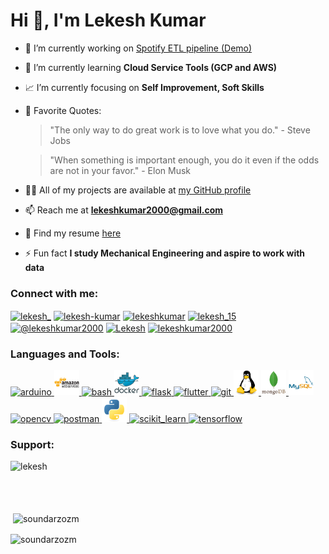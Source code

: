 <h1 align="left">Hi 👋, I'm Lekesh Kumar</h1>

- 🔭 I’m currently working on [Spotify ETL pipeline (Demo)](https://github.com/lekesh/SpotifyDemo)

- 🌱 I’m currently learning **Cloud Service Tools (GCP and AWS)**

- 📈 I’m currently focusing on **Self Improvement, Soft Skills**

- 💬 Favorite Quotes:

   > "The only way to do great work is to love what you do." - Steve Jobs

   > "When something is important enough, you do it even if the odds are not in your favor." - Elon Musk


- 👨‍💻 All of my projects are available at [my GitHub profile](https://github.com/lekesh)

- 📫 Reach me at **lekeshkumar2000@gmail.com**

- 📄 Find my resume [here](https://www.canva.com/design/DAEnJE5vx94/iGGwoMatXwGusWKOglPF3w/view?utm_content=DAEnJE5vx94&utm_campaign=designshare&utm_medium=link&utm_source=sharebutton)

- ⚡ Fun fact **I study Mechanical Engineering and aspire to work with data**

<h3 align="left">Connect with me:</h3>
<p align="left">
<a href="https://twitter.com/lekesh_" target="blank"><img align="center" src="https://raw.githubusercontent.com/rahuldkjain/github-profile-readme-generator/master/src/images/icons/Social/twitter.svg" alt="lekesh_" height="30" width="40" /></a>
<a href="https://linkedin.com/in/lekeshkumar" target="blank"><img align="center" src="https://raw.githubusercontent.com/rahuldkjain/github-profile-readme-generator/master/src/images/icons/Social/linked-in-alt.svg" alt="lekesh-kumar" height="30" width="40" /></a>
<a href="https://www.kaggle.com/lekeshkumar" target="blank"><img align="center" src="https://raw.githubusercontent.com/rahuldkjain/github-profile-readme-generator/master/src/images/icons/Social/kaggle.svg" alt="lekeshkumar" height="30" width="40" /></a>
<a href="https://www.instagram.com/lekesh_15" target="blank"><img align="center" src="https://raw.githubusercontent.com/rahuldkjain/github-profile-readme-generator/master/src/images/icons/Social/instagram.svg" alt="lekesh_15" height="30" width="40" /></a>
<a href="https://medium.com/@lekeshkumar2000/list/reading-list" target="blank"><img align="center" src="https://raw.githubusercontent.com/rahuldkjain/github-profile-readme-generator/master/src/images/icons/Social/medium.svg" alt="@lekeshkumar2000" height="30" width="40" /></a>
<a href="https://www.hackerrank.com/Lekesh" target="blank"><img align="center" src="https://raw.githubusercontent.com/rahuldkjain/github-profile-readme-generator/master/src/images/icons/Social/hackerrank.svg" alt="Lekesh" height="30" width="40" /></a>
<a href="https://auth.geeksforgeeks.org/user/lekeshkumar2000" target="blank"><img align="center" src="https://raw.githubusercontent.com/rahuldkjain/github-profile-readme-generator/master/src/images/icons/Social/geeks-for-geeks.svg" alt="lekeshkumar2000" height="30" width="40" /></a>
</p>

<h3 align="left">Languages and Tools:</h3>
<p align="left"> <a href="https://www.arduino.cc/" target="_blank"> <img src="https://cdn.worldvectorlogo.com/logos/arduino-1.svg" alt="arduino" width="40" height="40"/> </a> <a href="https://aws.amazon.com" target="_blank"> <img src="https://raw.githubusercontent.com/devicons/devicon/master/icons/amazonwebservices/amazonwebservices-original-wordmark.svg" alt="aws" width="40" height="40"/> </a> <a href="https://www.gnu.org/software/bash/" target="_blank"> <img src="https://www.vectorlogo.zone/logos/gnu_bash/gnu_bash-icon.svg" alt="bash" width="40" height="40"/> </a> <a href="https://www.docker.com/" target="_blank"> <img src="https://raw.githubusercontent.com/devicons/devicon/master/icons/docker/docker-original-wordmark.svg" alt="docker" width="40" height="40"/> </a> <a href="https://flask.palletsprojects.com/" target="_blank"> <img src="https://www.vectorlogo.zone/logos/pocoo_flask/pocoo_flask-icon.svg" alt="flask" width="40" height="40"/> </a> <a href="https://flutter.dev" target="_blank"> <img src="https://www.vectorlogo.zone/logos/flutterio/flutterio-icon.svg" alt="flutter" width="40" height="40"/> </a> <a href="https://git-scm.com/" target="_blank"> <img src="https://www.vectorlogo.zone/logos/git-scm/git-scm-icon.svg" alt="git" width="40" height="40"/> </a> <a href="https://www.linux.org/" target="_blank"> <img src="https://raw.githubusercontent.com/devicons/devicon/master/icons/linux/linux-original.svg" alt="linux" width="40" height="40"/> </a> <a href="https://www.mongodb.com/" target="_blank"> <img src="https://raw.githubusercontent.com/devicons/devicon/master/icons/mongodb/mongodb-original-wordmark.svg" alt="mongodb" width="40" height="40"/> </a> <a href="https://www.mysql.com/" target="_blank"> <img src="https://raw.githubusercontent.com/devicons/devicon/master/icons/mysql/mysql-original-wordmark.svg" alt="mysql" width="40" height="40"/> </a> <a href="https://opencv.org/" target="_blank"> <img src="https://www.vectorlogo.zone/logos/opencv/opencv-icon.svg" alt="opencv" width="40" height="40"/> </a> <a href="https://postman.com" target="_blank"> <img src="https://www.vectorlogo.zone/logos/getpostman/getpostman-icon.svg" alt="postman" width="40" height="40"/> </a> <a href="https://www.python.org" target="_blank"> <img src="https://raw.githubusercontent.com/devicons/devicon/master/icons/python/python-original.svg" alt="python" width="40" height="40"/> </a> <a href="https://scikit-learn.org/" target="_blank"> <img src="https://upload.wikimedia.org/wikipedia/commons/0/05/Scikit_learn_logo_small.svg" alt="scikit_learn" width="40" height="40"/> </a> <a href="https://www.tensorflow.org" target="_blank"> <img src="https://www.vectorlogo.zone/logos/tensorflow/tensorflow-icon.svg" alt="tensorflow" width="40" height="40"/> </a> </p>

<h3 align="left">Support:</h3>
<p><a href="https://www.buymeacoffee.com/lekesh"> <img align="left" src="https://cdn.buymeacoffee.com/buttons/v2/default-yellow.png" height="50" width="210" alt="lekesh" /></a></p><br><br><br><br>

<p>&nbsp;<img align="center" src="https://github-readme-stats.vercel.app/api?username=soundarzozm&show_icons=true&locale=en" alt="soundarzozm" /></p>

<p><img align="center" src="https://github-readme-streak-stats.herokuapp.com/?user=soundarzozm&" alt="soundarzozm" /></p>
